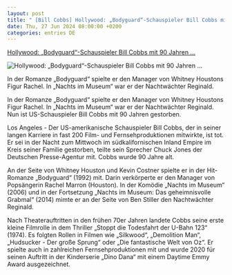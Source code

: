 ```yaml
---
layout: post
title: " [Bill Cobbs] Hollywood: „Bodyguard“-Schauspieler Bill Cobbs mit 90 Jahren ..."
date: Thu, 27 Jun 2024 08:00:00 +0200
categories: entries DE
---
```

[Hollywood: „Bodyguard“-Schauspieler Bill Cobbs mit 90 Jahren ...](https://www.mz.de/kultur/tv-und-streaming/bodyguard-schauspieler-bill-cobbs-mit-90-jahren-gestorben-3871153)

![Hollywood: „Bodyguard“-Schauspieler Bill Cobbs mit 90 Jahren ...](https://bmg-images.forward-publishing.io/2024/06/27/4e5b9eb5-468e-426c-bd96-4ff324c52cb9.jpeg?rect=0%2C109%2C2048%2C1152&w=1024)

In der Romanze „Bodyguard“ spielte er den Manager von Whitney Houstons Figur Rachel. In „Nachts im Museum“ war er der Nachtwächter Reginald.

In der Romanze „Bodyguard“ spielte er den Manager von Whitney Houstons Figur Rachel. In „Nachts im Museum“ war er der Nachtwächter Reginald. Nun ist US-Schauspieler Bill Cobbs mit 90 Jahren gestorben.

Los Angeles - Der US-amerikanische Schauspieler Bill Cobbs, der in seiner langen Karriere in fast 200 Film- und Fernsehproduktionen mitwirkte, ist tot. Er sei in der Nacht zum Mittwoch im südkalifornischen Inland Empire im Kreis seiner Familie gestorben, teilte sein Sprecher Chuck Jones der Deutschen Presse-Agentur mit. Cobbs wurde 90 Jahre alt.

An der Seite von Whitney Houston und Kevin Costner spielte er in der Hit-Romanze „Bodyguard“ (1992) mit. Darin verkörperte er den Manager von Popsängerin Rachel Marron (Houston). In der Komödie „Nachts im Museum“ (2006) und in der Fortsetzung „Nachts im Museum: Das geheimnisvolle Grabmal“ (2014) mimte er an der Seite von Ben Stiller den Nachtwächter Reginald.

Nach Theaterauftritten in den frühen 70er Jahren landete Cobbs seine erste kleine Filmrolle in dem Thriller „Stoppt die Todesfahrt der U-Bahn 123“ (1974). Es folgten Rollen in Filmen wie „Silkwood“, „Demolition Man“, „Hudsucker - Der große Sprung“ oder „Die fantastische Welt von Oz“. Er spielte auch in zahlreichen Fernsehproduktionen mit und wurde 2020 für seinen Auftritt in der Kinderserie „Dino Dana“ mit einem Daytime Emmy Award ausgezeichnet.

